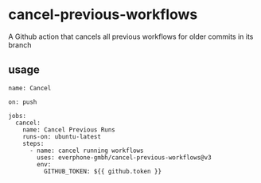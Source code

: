 # cancel-previous-workflows
A Github action that cancels all previous workflows for older commits in its branch

## usage
```
name: Cancel

on: push

jobs:
  cancel:
    name: Cancel Previous Runs
    runs-on: ubuntu-latest
    steps:
      - name: cancel running workflows
        uses: everphone-gmbh/cancel-previous-workflows@v3
        env:
          GITHUB_TOKEN: ${{ github.token }}
```

